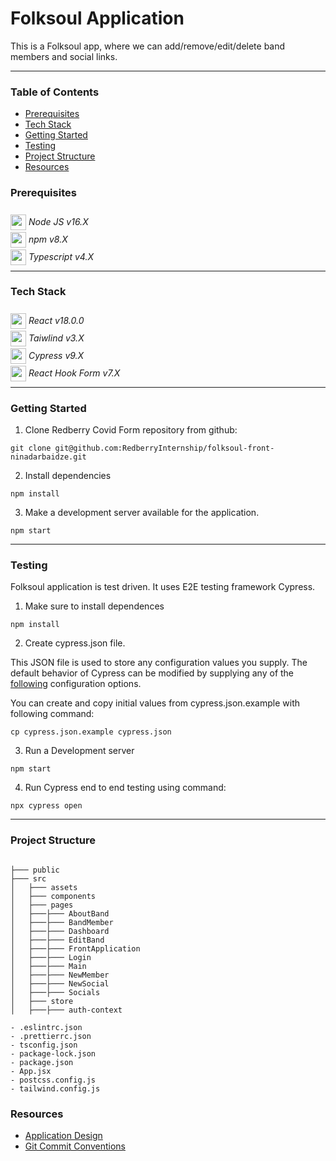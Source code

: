 # Folksoul Application

This is a Folksoul app, where we can add/remove/edit/delete band members and social links.

---



### Table of Contents
- [Prerequisites](#Prerequisites)  
- [Tech Stack](#tech-stack)
- [Getting Started](#getting-started)
- [Testing](#testing)
- [Project Structure](#project-structure)
- [Resources](#Resources)

### Prerequisites
<img src='https://upload.wikimedia.org/wikipedia/commons/thumb/d/d9/Node.js_logo.svg/1280px-Node.js_logo.svg.png' width="25" style="position: relative; top: 8px"/> *Node JS v16.X*  
<img src='https://upload.wikimedia.org/wikipedia/commons/thumb/d/db/Npm-logo.svg/540px-Npm-logo.svg.png' width="25" style="position: relative; top: 8px"/> *npm v8.X*  
<img src='https://upload.wikimedia.org/wikipedia/commons/thumb/4/4c/Typescript_logo_2020.svg/1024px-Typescript_logo_2020.svg.png' width="25" style="position: relative; top: 8px"/> *Typescript v4.X*

---


### Tech Stack
<img src='https://upload.wikimedia.org/wikipedia/commons/thumb/a/a7/React-icon.svg/2300px-React-icon.svg.png' width="25" style="position: relative; top: 8px"/> *React v18.0.0*  
<img src='https://upload.wikimedia.org/wikipedia/commons/thumb/d/d5/Tailwind_CSS_Logo.svg/2048px-Tailwind_CSS_Logo.svg.png' width="25" style="position: relative; top: 8px"/> *Taiwlind v3.X*  
<img src='https://i0.wp.com/blog.knoldus.com/wp-content/uploads/2022/03/cypress.png?fit=364%2C364&ssl=1' width="25" style="position: relative; top: 8px"/> *Cypress v9.X*  
<img src='https://pbs.twimg.com/profile_images/1373527896472489987/YjVZynHb_400x400.jpg' width="25" style="position: relative; top: 8px"/> *React Hook Form v7.X*  

---


### Getting Started
1. Clone Redberry Covid Form repository from github:

```
git clone git@github.com:RedberryInternship/folksoul-front-ninadarbaidze.git
```


2. Install dependencies

```
npm install
```


3. Make a development server available for the application.

```
npm start
```

---

### Testing

Folksoul application is test driven. It uses E2E testing framework Cypress.

1. Make sure to install dependences

```
npm install
```

2. Create cypress.json file.

This JSON file is used to store any configuration values you supply. The default behavior of Cypress can be modified by supplying any of the [following](https://docs.cypress.io/guides/references/configuration#Global) configuration options.

You can create and copy initial values from cypress.json.example with following command:

```
cp cypress.json.example cypress.json
```


3. Run a Development server

```
npm start
```

4. Run Cypress end to end testing using command:

```
npx cypress open
```

---

### Project Structure

```

├─── public
├─── src     
│   ├─── assets     
│   ├─── components    
│   ├─── pages 
│   ├───├─── AboutBand
│   ├───├─── BandMember
│   ├───├─── Dashboard
│   ├───├─── EditBand
│   ├───├─── FrontApplication
│   ├───├─── Login
│   ├───├─── Main
│   ├───├─── NewMember
│   ├───├─── NewSocial
│   ├───├─── Socials
│   ├─── store
│   ├───├─── auth-context

- .eslintrc.json   
- .prettierrc.json
- tsconfig.json     
- package-lock.json 
- package.json       
- App.jsx     
- postcss.config.js
- tailwind.config.js

```

### Resources
- [Application Design](https://www.figma.com/file/ferG8kznuy5s0hMhMZa2Hi/FolkSoul---Bootcamp?node-id=0%3A1)  
- [Git Commit Conventions](https://redberry.gitbook.io/resources/git-is-semantikuri-komitebi)


